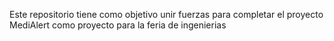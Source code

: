 Este repositorio tiene como objetivo unir fuerzas para completar el proyecto MediAlert como proyecto para la feria de ingenierias
